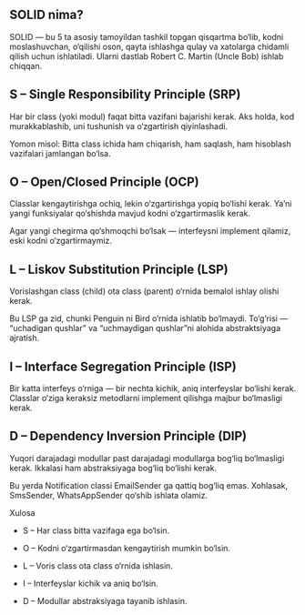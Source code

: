 ## SOLID nima?

SOLID — bu 5 ta asosiy tamoyildan tashkil topgan qisqartma bo‘lib, kodni moslashuvchan, o‘qilishi oson, qayta ishlashga qulay va xatolarga chidamli qilish uchun ishlatiladi.
Ularni dastlab Robert C. Martin (Uncle Bob) ishlab chiqqan.

## S – Single Responsibility Principle (SRP)

Har bir class (yoki modul) faqat bitta vazifani bajarishi kerak.
Aks holda, kod murakkablashib, uni tushunish va o‘zgartirish qiyinlashadi.

Yomon misol:
Bitta class ichida ham chiqarish, ham saqlash, ham hisoblash vazifalari jamlangan bo‘lsa.

## O – Open/Closed Principle (OCP)

Classlar kengaytirishga ochiq, lekin o‘zgartirishga yopiq bo‘lishi kerak.
Ya’ni yangi funksiyalar qo‘shishda mavjud kodni o‘zgartirmaslik kerak.

Agar yangi chegirma qo‘shmoqchi bo‘lsak — interfeysni implement qilamiz, eski kodni o‘zgartirmaymiz.

## L – Liskov Substitution Principle (LSP)

Vorislashgan class (child) ota class (parent) o‘rnida bemalol ishlay olishi kerak.

Bu LSP ga zid, chunki Penguin ni Bird o‘rnida ishlatib bo‘lmaydi. To‘g‘risi — “uchadigan qushlar” va “uchmaydigan qushlar”ni alohida abstraktsiyaga ajratish.

## I – Interface Segregation Principle (ISP)

Bir katta interfeys o‘rniga — bir nechta kichik, aniq interfeyslar bo‘lishi kerak.
Classlar o‘ziga keraksiz metodlarni implement qilishga majbur bo‘lmasligi kerak.

## D – Dependency Inversion Principle (DIP)

Yuqori darajadagi modullar past darajadagi modullarga bog‘liq bo‘lmasligi kerak.
Ikkalasi ham abstraksiyaga bog‘liq bo‘lishi kerak.

Bu yerda Notification classi EmailSender ga qattiq bog‘liq emas.
Xohlasak, SmsSender, WhatsAppSender qo‘shib ishlata olamiz.

Xulosa

- S – Har class bitta vazifaga ega bo‘lsin.

- O – Kodni o‘zgartirmasdan kengaytirish mumkin bo‘lsin.

- L – Voris class ota class o‘rnida ishlasin.

- I – Interfeyslar kichik va aniq bo‘lsin.

- D – Modullar abstraksiyaga tayanib ishlasin.
